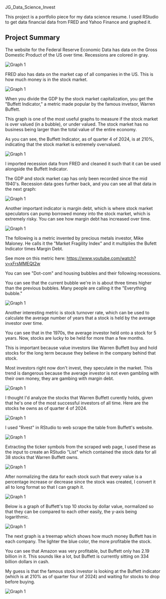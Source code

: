 JG_Data_Science_Invest

This project is a portfolio piece for my data science resume. I used RStudio to get data financial data from FRED and Yahoo Finance and graphed it.

## Project Summary

The website for the Federal Reserve Economic Data has data on the Gross Domestic Product of the US over time. Recessions are colored in gray.

![Graph 1](output/JG_DS_Invest_01_GDP_A_001.jpg)

FRED also has data on the market cap of all companies in the US. This is how much money is in the stock market.

![Graph 1](output/JG_DS_Invest_02_Market_Cap_A_001.jpg)

When you divide the GDP by the stock market capitalization, you get the "Buffett Indicator," a metric made popular by the famous invetsor, Warren Buffett.

This graph is one of the most useful graphs to measure if the stock market is over valued (in a bubble), or under valued. The stock market has no business being larger than the total value of the entire economy. 

As you can see, the Buffett Indicator, as of quarter 4 of 2024, is at 210%, indicating that the stock market is extremely overvalued.

![Graph 1](output/JG_DS_Invest_03_Buffett_A_001.jpg)

I imported recession data from FRED and cleaned it such that it can be used alongside the Buffett Indicator. 

The GDP and stock market cap has only been recorded since the mid 1940's. Recession data goes further back, and you can see all that data in the next graph:

![Graph 1](output/JG_DS_Invest_04_Buffett_Recession_A_001.jpg)

Another important indicator is margin debt, which is where stock market speculators can pump borrowed money into the stock market, which is extremely risky. You can see how margin debt has increased over time.

![Graph 1](output/JG_DS_Invest_05_Margin_Debt_A_001.jpg)

The following is a metric invented by precious metals investor, Mike Maloney. He calls it the "Market Fragility Index" and it multiplies the Bufett Indicator times Margin Debt.

See more on this metric here: https://www.youtube.com/watch?v=xFrsMMEQt2w

You can see "Dot-com" and housing bubbles and their following recessions. 

You can see that the current bubble we're in is about three times higher than the previous bubbles. Many people are calling it the "Everything bubble."

![Graph 1](output/JG_DS_Invest_06_Fragility_Recession_A_001.jpg)

Another interesting metric is stock turnover rate, which can be used to calculate the average number of years that a stock is held by the average investor over time.

You can see that in the 1970s, the average investor held onto a stock for 5 years. Now, stocks are lucky to be held for more than a few months. 

This is important because value investors like Warren Buffett buy and hold stocks for the long term because they believe in the company behind that stock.

Most investors right now don't invest, they speculate in the market. This trend is dangerous because the average investor is not even gambling with their own money, they are gambing with margin debt.

![Graph 1](output/JG_DS_Invest_07_Stock_Hold_A_001.jpg)




I thought I'd analyze the stocks that Warren Buffett curently holds, given that he's one of the most successful investors of all time. Here are the stocks he owns as of quarter 4 of 2024.

![Graph 1](output/JG_DS_Invest_08_Buffett_Web_A_001.jpg)

I used "Rvest" in RStudio to web scrape the table from Buffett's website.

![Graph 1](output/JG_DS_Invest_09_RVest_A_001.jpg)

Extracting the ticker symbols from the scraped web page, I used these as the input to create an RStudio "List" which contained the stock data for all 38 stocks that Warren Buffett owns.

![Graph 1](output/JG_DS_Invest_10_Stocks_List_A_001.jpg)

After normalizing the data for each stock such that every value is a percentage increase or decrease since the stock was created, I convert it all to long format so that I can graph it.

![Graph 1](output/JG_DS_Invest_11_Long_A_001.jpg)

Below is a graph of Buffett's top 10 stocks by dollar value, normalized so that they can be compared to each other easily, the y-axis being logarithmic.

![Graph 1](output/JG_DS_Invest_12_Buffett_Top_A_001.jpg)

The next graph is a treemap which shows how much money Buffett has in each company. The lighter the blue color, the more profitable the stock. 

You can see that Amazon was very profitable, but Buffett only has 2.19 billion in it. This sounds like a lot, but Buffett is currently sitting on 334 billion dollars in cash. 

My guess is that the famous stock investor is looking at the Buffett indicator (which is at 210% as of quarter four of 2024) and waiting for stocks to drop before buying.

![Graph 1](output/JG_DS_Invest_13_Buffett_Treemap_A_001.jpg)



















